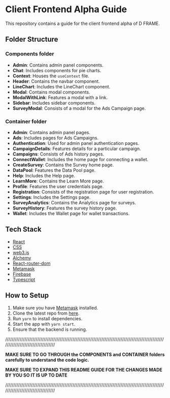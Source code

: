 <!-- @format -->

# Client Frontend Alpha Guide

This repository contains a guide for the client frontend alpha of D FRAME.

## Folder Structure

### Components folder

- **Admin**: Contains admin panel components.
- **Chat**: Includes components for pie charts.
- **Context**: Houses the `useContext` file.
- **Header**: Contains the navbar component.
- **LineChart**: Includes the LineChart component.
- **Modal**: Contains modal components.
- **ModalWithLink**: Features a modal with a link.
- **Sidebar**: Includes sidebar components.
- **SurveyModal**: Consists of a modal for the Ads Campaign page.

### Container folder

- **Admin**: Contains admin panel pages.
- **Ads**: Includes pages for Ads Campaigns.
- **Authentication**: Used for admin panel authentication pages.
- **CampaignDetails**: Features details for a particular campaign.
- **Campaigns**: Consists of Ads history pages.
- **ConnectWallet**: Includes the home page for connecting a wallet.
- **CreateSurvey**: Contains the Survey home page.
- **DataPool**: Features the Data Pool page.
- **Help**: Includes the Help page.
- **LearnMore**: Contains the Learn More page.
- **Profile**: Features the user credentials page.
- **Registration**: Consists of the registration page for user registration.
- **Settings**: Includes the Settings page.
- **SurveyAnalytics**: Contains the Analytics page for surveys.
- **SurveyHistory**: Features the survey history page.
- **Wallet**: Includes the Wallet page for wallet transactions.

## Tech Stack

- [React](https://reactjs.org/)
- [CSS](https://www.w3schools.com/css/)
- [web3.js](https://web3js.readthedocs.io/en/v1.3.7/)
- [Alchemy](https://alchemyapi.io/)
- [React-router-dom](https://reactrouter.com/)
- [Metamask](https://metamask.io/)
- [Firebase](https://firebase.google.com/)
- [Typescript](https://www.typescriptlang.org/)

## How to Setup

1. Make sure you have [Metamask](https://metamask.io/) installed.
2. Clone the latest repo from [here](https://github.com/d-frame-core/client-frontend-alpha).
3. Run `yarn` to install dependencies.
4. Start the app with `yarn start`.
5. Ensure that the backend is running.

//////////////////////////////////////////////////////////////////////////////////////////////////////////////////////////////////

**MAKE SURE TO GO THROUGH the COMPONENTS and CONTAINER folders carefully to understand the code logic.**

**MAKE SURE TO EXPAND THIS README GUIDE FOR THE CHANGES MADE BY YOU SO IT IS UP TO DATE**

//////////////////////////////////////////////////////////////////////////////////////////////////////////////////////////////////
